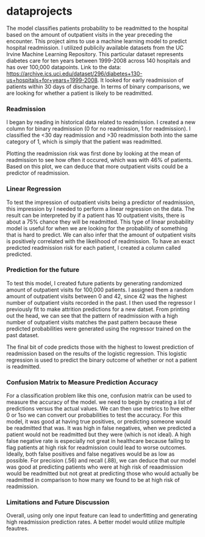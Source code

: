 # dataprojects

The model classifies patients probability to be readmitted to the hospital based on the amount of outpatient visits in the year preceding the encounter.
This project aims to use a machine learning model to predict hospital readmission. I utilized publicily available datasets from the UC Irvine Machine Learning Repository. This particular dataset represents diabetes care for ten years between 1999-2008 across 140 hospitals and has over 100,000 datapoints.
Link to the data: https://archive.ics.uci.edu/dataset/296/diabetes+130-us+hospitals+for+years+1999-2008. It looked for early readmission of patients within 30 days of discharge. In terms of binary comparisons, we are looking for whether a patient is likely to be readmitted.

### Readmission 
I began by reading in historical data related to readmission. I created a new column for binary readmission (0 for no readmission, 1 for readmission). I classified the <30 day readmission and >30 readmission both into the same category of 1, which is simply that the patient was readmitted.

Plotting the readmission risk was first done by looking at the mean of readmission to see how often it occured, which was with 46% of patients. Based on this plot, we can deduce that more outpatient visits could be a predictor of readmission.

### Linear Regression
To test the impression of outpatient visits being a predictor of readmission, this impression by I needed to perform a linear regression on the data. The result can be interpreted by if a patient has 10 outpatient visits, there is about a 75% chance they will be readmitted. This type of linear probability model is useful for when we are looking for the probability of something that is hard to predict. We can also infer that the amount of outpatient visits is positively correlated with the likelihood of readmission. To have an exact predicted readmission risk for each patient, I created a column called predicted.

### Prediction for the future
To test this model, I created future patients by generating randomized amount of outpatient visits for 100,000 patients. I assigned them a random amount of outpatient visits between 0 and 42, since 42 was the highest number of outpatient visits recorded in the past.
I then used the regressor I previously fit to make attrition predictions for a new datset. From printing out the head, we can see that the pattern of readmission with a high number of outpatient visits matches the past pattern because these predicted probabilities were generated using the regressor trained on the past dataset.

The final bit of code predicts those with the highest to lowest prediction of readmission based on the results of the logistic regression. This logistic regression is used to predict the binary outcome of whether or not a patient is readmitted. 

### Confusion Matrix to Measure Prediction Accuracy
For a classification problem like this one, confusion matrix can be used to measure the accuracy of the model. we need to begin by creating a list of predictions versus the actual values. We can then use metrics to hve either 0 or 1so we can convert our probabilities to test the accuracy. For this model, it was good at having true positives, or predicting someone would be readmitted that was. It was high in false negatives, when we predicted a patient would not be readmitted but they were (which is not ideal). A high false negative rate is especially not great in healthcare because failing to flag patients at high risk for readmission could lead to worse outcomes. Ideally, both false positives and false negatives would be as low as possible. For precision (.56) and recall (.88), we can deduce that our model was good at predicting patients who were at high risk of reaadmission would be readmitted but not great at predicting those who would actually be readmitted in comparison to how many we found to be at high risk of readmission. 

### Limitations and Future Discussion
Overall, using only one input feature can lead to underfitting and generating high readmission prediction rates. A better model would utilize multiple feautres. 
